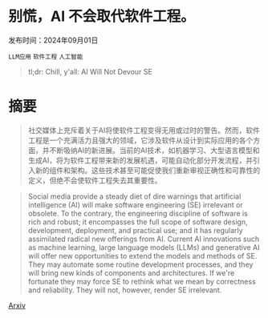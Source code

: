# 别慌，AI 不会取代软件工程。

发布时间：2024年09月01日

`LLM应用` `软件工程` `人工智能`

> tl;dr: Chill, y'all: AI Will Not Devour SE

# 摘要

> 社交媒体上充斥着关于AI将使软件工程变得无用或过时的警告。然而，软件工程是一个充满活力且强大的领域，它涉及软件从设计到实际应用的各个方面，并不断吸纳AI的新进展。当前的AI技术，如机器学习、大型语言模型和生成AI，将为软件工程带来新的发展机遇，可能自动化部分开发流程，并引入新的组件和架构。这些技术甚至可能促使我们重新审视正确性和可靠性的定义，但绝不会使软件工程失去其重要性。

> Social media provide a steady diet of dire warnings that artificial intelligence (AI) will make software engineering (SE) irrelevant or obsolete. To the contrary, the engineering discipline of software is rich and robust; it encompasses the full scope of software design, development, deployment, and practical use; and it has regularly assimilated radical new offerings from AI. Current AI innovations such as machine learning, large language models (LLMs) and generative AI will offer new opportunities to extend the models and methods of SE. They may automate some routine development processes, and they will bring new kinds of components and architectures. If we're fortunate they may force SE to rethink what we mean by correctness and reliability. They will not, however, render SE irrelevant.

[Arxiv](https://arxiv.org/abs/2409.00764)